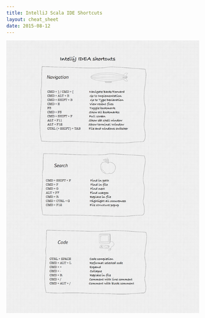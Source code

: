 ```yaml
---
title: IntelliJ Scala IDE Shortcuts 
layout: cheat_sheet
date: 2015-08-12
---
```


[![](/assets/images/cheat-sheets/intellij-small.png)](/assets/images/cheat-sheets/intellij.png)
